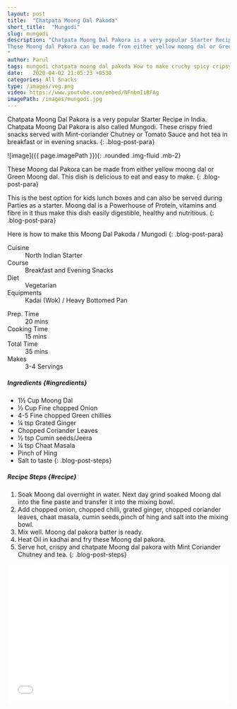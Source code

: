 ```yaml
---
layout: post
title:  "Chatpata Moong Dal Pakoda"
short_title:  "Mungodi"
slug: mungodi
description: "Chatpata Moong Dal Pakora is a very popular Starter Recipe in India. Chatpata Moong Dal Pakora is also called Mungodi. These crispy fried snacks served with Mint-coriander Chutney  or Tomato Sauce and hot tea in breakfast or in evening snacks.
These Moong dal Pakora can be made from either yellow moong dal or Green Moong dal. This dish is delicious to eat and easy to make. 
"
author: Parul
tags: mungodi chatpata moong dal pakoda How to make cruchy spicy cripsy Moong dal mungudi pakora Fritters chatpata evening snack Moong dal fritters Green or yellow Moong Dal fried mungodi recipe monsoon special breakfast healthy breakfast crispy spicy mungodi Street style mungodi recipe foodyindianmom
date:   2020-04-02 21:05:23 +0530
categories: All Snacks
type: /images/veg.png
video: https://www.youtube.com/embed/NFnbmIiBFAg
imagePath: /images/mungodi.jpg
---
```


Chatpata Moong Dal Pakora is a very popular Starter Recipe in India. Chatpata Moong Dal Pakora is also called Mungodi. These crispy fried snacks served with Mint-coriander Chutney or Tomato Sauce and hot tea in breakfast or in evening snacks.
{: .blog-post-para}

![image]({{ page.imagePath }}){: .rounded .img-fluid .mb-2}

These Moong dal Pakora can be made from either yellow moong dal or Green Moong dal. This dish is delicious to eat and easy to make.
{: .blog-post-para}

This is the best option for kids lunch boxes  and can also be served during Parties as a starter. Moong dal is a Powerhouse of Protein, vitamins and fibre in it thus make this dish easily digestible, healthy and nutritious.
{: .blog-post-para}

Here is how to make this Moong Dal Pakoda / Mungodi
{: .blog-post-para}

<div class="row">
    <div class="col-md-6">
        <dl class="row">
            <dt class="col-sm-4">Cuisine</dt><dd class="col-sm-7">North Indian Starter</dd>
            <dt class="col-sm-4">Course</dt><dd class="col-sm-7">Breakfast and Evening Snacks</dd>
            <dt class="col-sm-4">Diet</dt><dd class="col-sm-7">Vegetarian</dd>
            <dt class="col-sm-4">Equipments</dt><dd class="col-sm-7">Kadai (Wok) / Heavy Bottomed Pan</dd>
        </dl>
    </div>
    <div class="col-md-6">
        <dl class="row">
            <dt class="col-sm-5">Prep. Time</dt><dd class="col-sm-7">20 mins</dd>
            <dt class="col-sm-5">Cooking Time</dt><dd class="col-sm-7">15 mins</dd>
            <dt class="col-sm-5">Total Time</dt><dd class="col-sm-7">35 mins</dd>
            <dt class="col-sm-5">Makes</dt><dd class="col-sm-7">3-4 Servings</dd>
        </dl>
    </div>
</div>

##### **Ingredients** {#ingredients}
- 1½ Cup Moong Dal
- ½ Cup Fine chopped Onion
- 4-5 Fine chopped Green chillies
- ¼ tsp Grated Ginger
- Chopped Coriander Leaves
- ½ tsp Cumin seeds/Jeera
- ¼ tsp Chaat Masala
- Pinch of Hing
- Salt to taste
{: .blog-post-steps}

##### **Recipe Steps** {#recipe}
1. Soak Moong dal overnight in water. Next day grind soaked Moong dal into the fine paste and transfer it into the mixing bowl.
1. Add chopped onion, chopped chilli, grated ginger, chopped coriander leaves, chaat masala, cumin seeds,pinch of hing and salt into the mixing bowl.
1. Mix well. Moong dal pakora batter is ready.
1. Heat Oil in kadhai and fry these Moong dal pakora.
1. Serve hot, crispy and chatpate Moong dal pakora with Mint Coriander Chutney and tea.
{: .blog-post-steps}

<div class="row" id="video">
    <div class="col-md-12">
        <div class="embed-responsive embed-responsive-16by9">
            <iframe width="100%" height="315" src="{{page.video}}" frameborder="0" allow="accelerometer; autoplay; encrypted-media; gyroscope; picture-in-picture" allowfullscreen></iframe>
        </div>
    </div>
</div>
<br>
